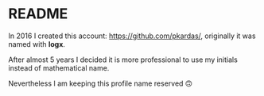 # README

In 2016 I created this account: https://github.com/pkardas/, originally it was named with **logx**.

After almost 5 years I decided it is more professional to use my initials instead of mathematical name. 

Nevertheless I am keeping this profile name reserved 🙃
